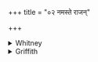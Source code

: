 +++
title = "०२ नमस्ते राजन्"

+++

<details><summary>Whitney</summary>

### Translation
2. Homage be to thy fury, O king Varuṇa; for, O formidable one, thou  
dost note (*ni-ci*) every malice (*drugdhá*). A thousand others I impel  
(*pra-sū*) together; a hundred autumns of thee shall this man live.

### Notes
The obscure third pāda is understood by the comm., perhaps correctly, to  
mean "I buy off this man by furnishing Varuṇa a thousand others as  
substitutes." Two of our mss. (O. Op.) read *ugrám* (or *ugram*) in  
**b**; Ppp. is defaced in **a, b**; as second half-verse it reads:  
*śataṁ sahaṣraṁ pra suvāmy anyān ayaṁ no jīvāṁ śarado vyapāye*. Here,  
too, pāda **a** is an unacknowledged *jagatī*. ⌊Comm. cites, for **c**,  
AB. vii. 15.⌋
</details>

<details><summary>Griffith</summary>

Homage be paid, King Varuna, to thine anger; for thou, dread God, detectest every falsehood. I send a thousand others forth together: let this thy servant live a hundred autumns.
</details>
